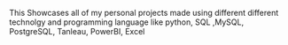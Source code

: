 This Showcases all of my personal projects made using different different technolgy and programming language like python, SQL ,MySQL, PostgreSQL, Tanleau, PowerBI, Excel
